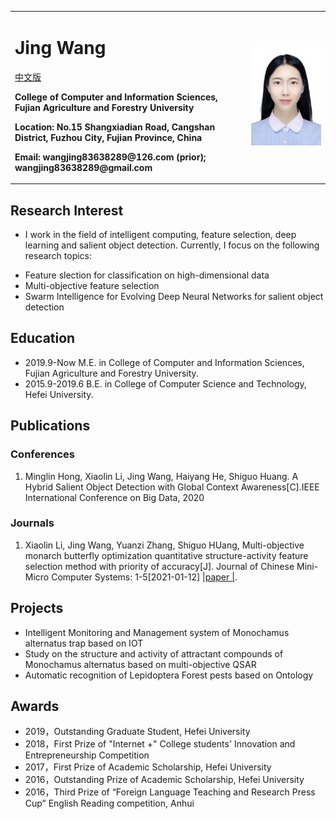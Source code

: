 <table border="0">
  <tr>
    <td width="75%">
      <h1>Jing Wang</h1><a href="https://abigale666.github.io/wangjing.github.io/" title="zhongwenban">中文版</a>
      <p><b>College of Computer and Information Sciences, Fujian Agriculture and Forestry University</b></p>
      <p><b>Location: No.15 Shangxiadian Road, Cangshan District, Fuzhou City, Fujian Province, China</b></p>
      <p><b>Email: wangjing83638289@126.com (prior);   wangjing83638289@gmail.com </b></p>
    </td>
    <td width="25%">
      <img src="/白底.jpg" width="100%">     
    </td>
  </tr>
</table>

## Research Interest
*    I work in the field of intelligent computing, feature selection, deep learning and salient object detection. Currently, I focus on the following research topics:
- Feature slection for classification on high-dimensional data
- Multi-objective feature selection
- Swarm Intelligence for Evolving Deep Neural Networks for salient object detection

## Education

- 2019.9-Now       M.E. in College of Computer and Information Sciences, Fujian Agriculture and Forestry University. 
- 2015.9-2019.6    B.E. in College of Computer Science and Technology, Hefei University.

## Publications
### Conferences
1. Minglin Hong, Xiaolin Li, Jing Wang, Haiyang He, Shiguo Huang. A Hybrid Salient Object Detection with Global Context Awareness[C].IEEE International Conference on Big Data, 2020
### Journals
1. Xiaolin Li, Jing Wang, Yuanzi Zhang, Shiguo HUang, Multi-objective monarch butterfly optimization quantitative structure-activity feature selection method with priority of accuracy[J]. Journal of Chinese Mini-Micro Computer Systems: 1-5[2021-01-12] [ &#124;paper &#124;](https://kns.cnki.net/kcms/detail/detail.aspx?dbcode=CAPJ&dbname=CAPJLAST&filename=XXWX2020123000J&v=vqr7qLa%25mmd2B90dv6eZOXJ3erXDEgdpKad81Pp6USSzlgHXq8Opi0X4WDzmGDmJypBPg).

## Projects

- Intelligent Monitoring and Management system of Monochamus alternatus trap based on IOT
- Study on the structure and activity of attractant compounds of Monochamus alternatus based on multi-objective QSAR
- Automatic recognition of Lepidoptera Forest pests based on Ontology

## Awards

- 2019，Outstanding Graduate Student, Hefei University 
- 2018，First Prize of "Internet +" College students' Innovation and Entrepreneurship Competition
- 2017，First Prize of Academic Scholarship, Hefei University
- 2016，Outstanding Prize of Academic Scholarship, Hefei University
- 2016，Third Prize of “Foreign Language Teaching and Research Press Cup” English Reading competition, Anhui

